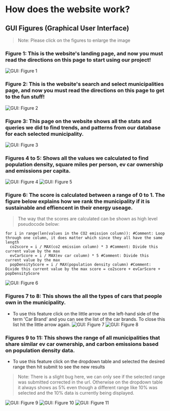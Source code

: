 # How does the website work? 
## GUI Figures (Graphical User Interface)
> Note: Please click on the figures to enlarge the image
### Figure 1: This is the website's landing page, and now you must read the directions on this page to start using our project!
![GUI: Figure 1](images/website_land.PNG)


### Figure 2: This is the website's search and select municipalities page, and now you must read the directions on this page to get to the fun stuff!
![GUI: Figure 2](images/website_home.PNG)


### Figure 3: This page on the website shows all the stats and queries we did to find trends, and patterns from our database for each selected municipality.
![GUI: Figure 3](images/website_1.PNG)


### Figures 4 to 5: Shows all the values we calculated to find population density, square miles per person, ev car ownership and emissions per capita.
![GUI: Figure 4](images/website_2.PNG)
![GUI: Figure 5](images/website_3.PNG)


### Figure 6: The score is calculated between a range of 0 to 1. The figure below explains how we rank the municipality if it is sustainable and effiencent in their energy useage.  
> The way that the scores are calculated can be shown as high level pseudocode below:
```
for i in range(len(values in the CO2 emission column)): #Comment: Loop through one column, it does matter which since they all have the same length 
  co2score = i / MAX(co2 emission column) * 3 #Comment: Divide this current value by the max
  evCarScore = i / MAX(ev car column) * 5 #Comment: Divide this current value by the max
  popDensityScore = i / MAX(population density column) #Comment: Divide this current value by the max score = co2score + evCarScore + popDensityScore
```
![GUI: Figure 6](images/website_cars.png)


### Figures 7 to 8: This shows the all the types of cars that people own in the municipality.
* To use this feature click on the little arrow on the left-hand side of the term 'Car Brand' and you can see the list of the car brands. To close this list hit the little arrow again. 
![GUI: Figure 7](images/website_5.PNG)
![GUI: Figure 8](images/website_norm.png)


### Figures 9 to 11: This shows the range of all municipalities that share similar ev car ownership, and carbon emissions based on population density data.
* To use this feature click on the dropdown table and selected the desired range then hit submit to see the new results 
> Note: There is a slight bug here, we can only see if the selected range was submitted corrected in the url. Otherwise on the dropdown table it always shows as 5% even though a different range like 10% was selected and the 10% data is currently being displayed.

![GUI: Figure 9](images/website_7.PNG)
![GUI: Figure 10](images/website_8.PNG)
![GUI: Figure 11](images/website_9.PNG)
